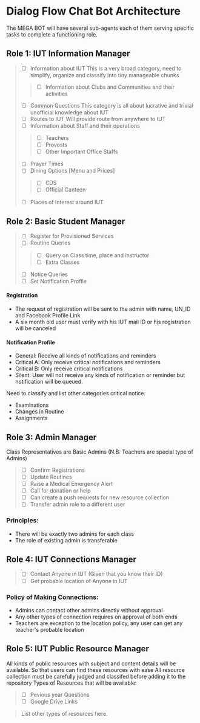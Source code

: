 ﻿# Dialog Flow Chat Bot Architecture
The MEGA BOT will have several sub-agents each of them serving specific tasks to complete a functioning role.
## Role 1: IUT Information Manager
> - [ ] Information about IUT
> This is a very broad category, need to simplify, organize and classify into tiny manageable chunks
>> - [ ] Information about Clubs and Communities and their activities
> - [ ] Common Questions
> This category is all about lucrative and trivial unofficial knowledge about IUT
> - [ ] Routes to IUT
> Will provide route from anywhere to IUT
> - [ ] Information about Staff and their operations
>> - [ ] Teachers
>> - [ ] Provosts
>> - [ ] Other Important Office Staffs
>
> - [ ] Prayer Times
> - [ ] Dining Options [Menu and Prices]
>> - [ ] CDS
>> - [ ] Official Canteen
>
> - [ ] Places of Interest around IUT

## Role 2: Basic Student Manager
> - [ ] Register for Provisioned Services
> - [ ] Routine Queries
>> - [ ] Query on Class time, place and instructor
>> - [ ] Extra Classes
> - [ ] Notice Queries
> - [ ] Set Notification Profile
> 
#### Registration
* The request of registration will be sent to the admin with name, UN_ID and Facebook Profile Link
* A six month old user must verify with his IUT mail ID or his registration will be canceled

#### Notification Profile
* General: Receive all kinds of notifications and reminders
* Critical A: Only receive critical notifications and reminders
* Critical B: Only receive critical notifications
* Silent: User will not receive any kinds of notification or reminder but notification will be queued.

Need to classify and list other categories critical notice:
* Examinations
* Changes in Routine
* Assignments 

## Role 3: Admin Manager
Class Representatives are Basic Admins
(N.B: Teachers are special type of Admins)
> - [ ] Confirm Registrations
> - [ ] Update Routines
> - [ ] Raise a Medical Emergency Alert
> - [ ] Call for donation or help
> - [ ] Can create a push requests for new resource collection
> - [ ] Transfer admin role to a different user

### Principles:
* There will be exactly two admins for each class
* The role of existing admin is transferable

## Role 4: IUT Connections Manager

> - [ ] Contact Anyone in IUT (Given that you know their ID)
> - [ ] Get probable location of Anyone in IUT
> 
### Policy of Making Connections:
* Admins can contact other admins directly without approval
* Any other types of connection requires on approval of both ends
* Teachers are exception to the location policy, any user can get any teacher's probable location

## Role 5: IUT Public Resource Manager
All kinds of public resources with subject and content details will be available.
So that users can find these resources with ease
All resource collection must be carefully judged and classifed before adding it to the repository
Types of Resources that will be available:
> - [ ] Pevious year Questions
> - [ ] Google Drive Links

> List other types of resources here.
